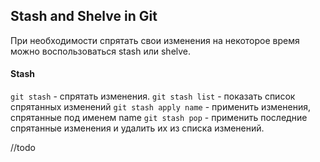 ## Stash and Shelve in Git
При необходимости спрятать свои изменения на некоторое время можно воспользоваться stash или shelve.
#### Stash
`git stash` - спрятать изменения.
`git stash list` - показать список спрятанных изменений
`git stash apply name` - применить изменения, спрятанные под именем name
`git stash pop` - применить последние спрятанные изменения и удалить их из списка изменений.

//todo

